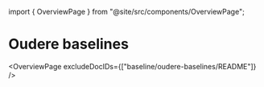 import { OverviewPage } from "@site/src/components/OverviewPage";

# Oudere baselines

<OverviewPage excludeDocIDs={["baseline/oudere-baselines/README"]} />
